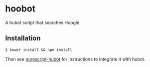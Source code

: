 # hoobot

A hubot script that searches Hoogle.

## Installation

`$ bower install && npm install`

Then see [purescript-hubot](https://github.com/LightAndLight/purescript-hubot) for instructions to integrate it with hubot.
